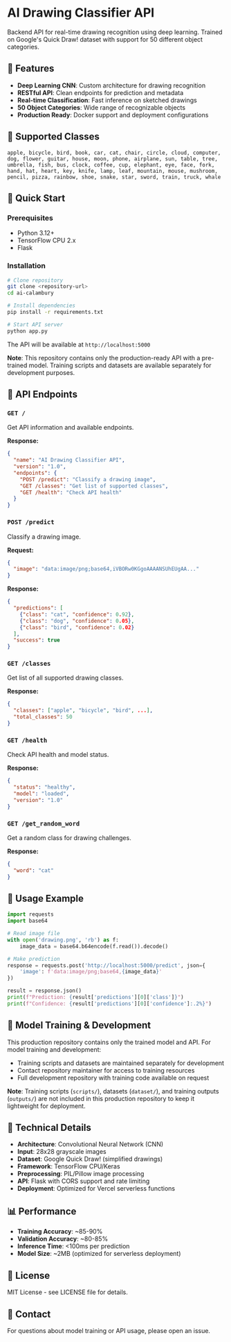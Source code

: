 # AI Drawing Classifier API

Backend API for real-time drawing recognition using deep learning. Trained on Google's Quick Draw! dataset with support for 50 different object categories.

## 🧠 Features

- **Deep Learning CNN**: Custom architecture for drawing recognition
- **RESTful API**: Clean endpoints for prediction and metadata
- **Real-time Classification**: Fast inference on sketched drawings
- **50 Object Categories**: Wide range of recognizable objects
- **Production Ready**: Docker support and deployment configurations

## 🔬 Supported Classes

```
apple, bicycle, bird, book, car, cat, chair, circle, cloud, computer,
dog, flower, guitar, house, moon, phone, airplane, sun, table, tree,
umbrella, fish, bus, clock, coffee, cup, elephant, eye, face, fork,
hand, hat, heart, key, knife, lamp, leaf, mountain, mouse, mushroom,
pencil, pizza, rainbow, shoe, snake, star, sword, train, truck, whale
```

## 🚀 Quick Start

### Prerequisites
- Python 3.12+
- TensorFlow CPU 2.x
- Flask

### Installation

```bash
# Clone repository
git clone <repository-url>
cd ai-calambury

# Install dependencies
pip install -r requirements.txt

# Start API server
python app.py
```

The API will be available at `http://localhost:5000`

**Note**: This repository contains only the production-ready API with a pre-trained model. Training scripts and datasets are available separately for development purposes.

## 📡 API Endpoints

### `GET /`
Get API information and available endpoints.

**Response:**
```json
{
  "name": "AI Drawing Classifier API",
  "version": "1.0",
  "endpoints": {
    "POST /predict": "Classify a drawing image",
    "GET /classes": "Get list of supported classes",
    "GET /health": "Check API health"
  }
}
```

### `POST /predict`
Classify a drawing image.

**Request:**
```json
{
  "image": "data:image/png;base64,iVBORw0KGgoAAAANSUhEUgAA..."
}
```

**Response:**
```json
{
  "predictions": [
    {"class": "cat", "confidence": 0.92},
    {"class": "dog", "confidence": 0.05},
    {"class": "bird", "confidence": 0.02}
  ],
  "success": true
}
```

### `GET /classes`
Get list of all supported drawing classes.

**Response:**
```json
{
  "classes": ["apple", "bicycle", "bird", ...],
  "total_classes": 50
}
```

### `GET /health`
Check API health and model status.

**Response:**
```json
{
  "status": "healthy",
  "model": "loaded",
  "version": "1.0"
}
```

### `GET /get_random_word`
Get a random class for drawing challenges.

**Response:**
```json
{
  "word": "cat"
}
```

## 🔧 Usage Example

```python
import requests
import base64

# Read image file
with open('drawing.png', 'rb') as f:
    image_data = base64.b64encode(f.read()).decode()

# Make prediction
response = requests.post('http://localhost:5000/predict', json={
    'image': f'data:image/png;base64,{image_data}'
})

result = response.json()
print(f"Prediction: {result['predictions'][0]['class']}")
print(f"Confidence: {result['predictions'][0]['confidence']:.2%}")
```

## 🧪 Model Training & Development

This production repository contains only the trained model and API. For model training and development:

- Training scripts and datasets are maintained separately for development
- Contact repository maintainer for access to training resources
- Full development repository with training code available on request

**Note**: Training scripts (`scripts/`), datasets (`dataset/`), and training outputs (`outputs/`) are not included in this production repository to keep it lightweight for deployment.

## 🧮 Technical Details

- **Architecture**: Convolutional Neural Network (CNN)
- **Input**: 28x28 grayscale images
- **Dataset**: Google Quick Draw! (simplified drawings)
- **Framework**: TensorFlow CPU/Keras
- **Preprocessing**: PIL/Pillow image processing
- **API**: Flask with CORS support and rate limiting
- **Deployment**: Optimized for Vercel serverless functions

## 📊 Performance

- **Training Accuracy**: ~85-90%
- **Validation Accuracy**: ~80-85%
- **Inference Time**: <100ms per prediction
- **Model Size**: ~2MB (optimized for serverless deployment)

## 📄 License

MIT License - see LICENSE file for details.

## 📧 Contact

For questions about model training or API usage, please open an issue.
